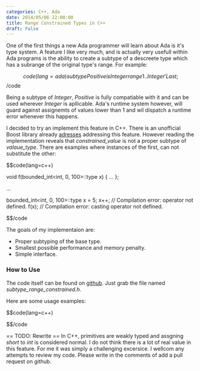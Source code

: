 ```yaml
---
categories: C++, Ada
date: 2014/05/06 22:00:00
title: Range Constrained Types in C++
draft: False
---
```


One of the first things a new Ada programmer will learn about Ada is it's type system. A feature I like very much, and is actually very usefull within Ada programs is the ability to create a subtype of a descreete type which has a subrange of the original type's range. For example:

$$code(lang=ada)
subtype Positive is Integer range 1 .. Integer'Last;
$$/code

Being a subtype of _Integer_, _Positive_ is fully compatiable with it and can be used wherever _Integer_ is apllicable. Ada's runtime system however, will guard against assignemts of values lower than 1 and wil dispatch a runtime error whenever this happens.

I decided to try an implement this feature in C++. There is an unofficial Boost library already [adresses](http://www.boost.org/doc/libs/1_48_0/boost/date_time/constrained_value.hpp) addressing this feature. However reading the implementation reveals that _constrained_value_ is not a proper subtype of _valaue_type_. There are examples where instances of the first, can not substitute the other:

$$code(lang=c++)

void f(bounded_int<int, 0, 100>::type x) { ... };

...

bounded_int<int, 0, 100>::type x = 5;
x++; // Compilation error: operator not defined.
f(x); // Compilation error: casting operator not defined.

$$/code

The goals of my implementaion are:
* Proper subtyping of the base type. 
* Smallest possible performance and memory penalty.
* Simple interface.


### How to Use ###

The code itself can be found on [github](). Just grab the file named _subtype_range_constrained.h_.

Here are some usage examples:

$$code(lang=c++)
   
$$/code






== TODO: Rewrite ==
In C++, primitives are weakly typed and assgning _short_ to _int_ is considered normal.  I do not think there is a lot of real value in this feature. For me it was simply a challenging excersice. I wellcom any attempts to review my code. Please write in the comments of add a pull request on github.